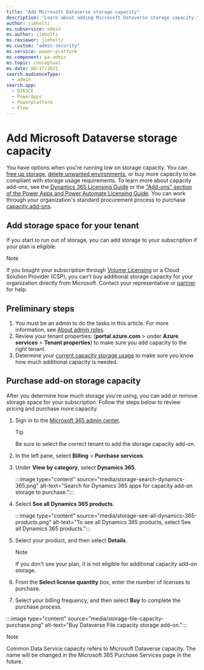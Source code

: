 ```yaml
---
title: "Add Microsoft Dataverse storage capacity"
description: "Learn about adding Microsoft Dataverse storage capacity." 
author: jimholtz
ms.subservice: admin
ms.author: jimholtz
ms.reviewer: jimholtz
ms.custom: "admin-security"
ms.service: power-platform
ms.component: pa-admin
ms.topic: conceptual
ms.date: 08/17/2021
search.audienceType: 
  - admin
search.app:
  - D365CE
  - PowerApps
  - Powerplatform
  - Flow
---
```

# Add Microsoft Dataverse storage capacity

You have options when you're running low on storage capacity. You can [free up storage](free-storage-space.md), [delete unwanted environments](delete-environment.md), or buy more capacity to be compliant with storage usage requirements. To learn more about capacity add-ons, see the [Dynamics 365 Licensing Guide](https://go.microsoft.com/fwlink/p/?LinkId=866544) or the ["Add-ons" section of the Power Apps and Power Automate Licensing Guide](https://go.microsoft.com/fwlink/?linkid=2085130). You can work through your organization's standard procurement process to purchase [capacity add-ons](capacity-add-on.md).

## Add storage space for your tenant

If you start to run out of storage, you can add storage to your subscription if your plan is eligible.  

> [!NOTE]
> If you bought your subscription through [Volume Licensing](/licensing/) or a Cloud Solution Provider (CSP), you can't buy additional storage capacity for your organization directly from Microsoft. Contact your representative or [partner](https://docs.microsoft.com/microsoft-365/commerce/manage-partners?view=o365-worldwide) for help. 

## Preliminary steps

1. You must be an admin to do the tasks in this article. For more information, see [About admin roles](https://docs.microsoft.com//microsoft-365/admin/add-users/about-admin-roles?view=o365-worldwide).
2. Review your tenant properties: (**portal.azure.com** > under **Azure services** > **Tenant properties**) to make sure you add capacity to the right tenant.
3. Determine your [current capacity storage usage](capacity-storage.md#verifying-your-new-storage-model) to make sure you know how much additional capacity is needed.

## Purchase add-on storage capacity

After you determine how much storage you're using, you can add or remove storage space for your subscription. Follow the steps below to review pricing and purchase more capacity.

1. Sign in to the [Microsoft 365 admin center](https://admin.microsoft.com/).

   > [!TIP]
   > Be sure to select the correct tenant to add the storage capacity add-on.

2. In the left pane, select **Billing** > **Purchase services**.

3. Under **View by category**, select **Dynamics 365**. 
   
   :::image type="content" source="media/storage-search-dynamics-365.png" alt-text="Search for Dynamics 365 apps for capacity add-on storage to purchase.":::

4. Select **See all Dynamics 365 products**.

   :::image type="content" source="media/storage-see-all-dynamics-365-products.png" alt-text="To see all Dynamics 365 products, select See all Dynamics 365 products.":::

5. Select your product, and then select **Details**.

   > [!NOTE]
   > If you don't see your plan, it is not eligible for additional capacity add-on storage.

6. From the **Select license quantity** box, enter the number of licenses to purchase.

7. Select your billing frequency, and then select **Buy** to complete the purchase process.

:::image type="content" source="media/storage-file-capacity-purchase.png" alt-text="Buy Dataverse File capacity storage add-on.":::

> [!NOTE]
> Common Data Service capacity refers to Microsoft Dataverse capacity. The name will be changed in the Microsoft 365 Purchase Services page in the future.
